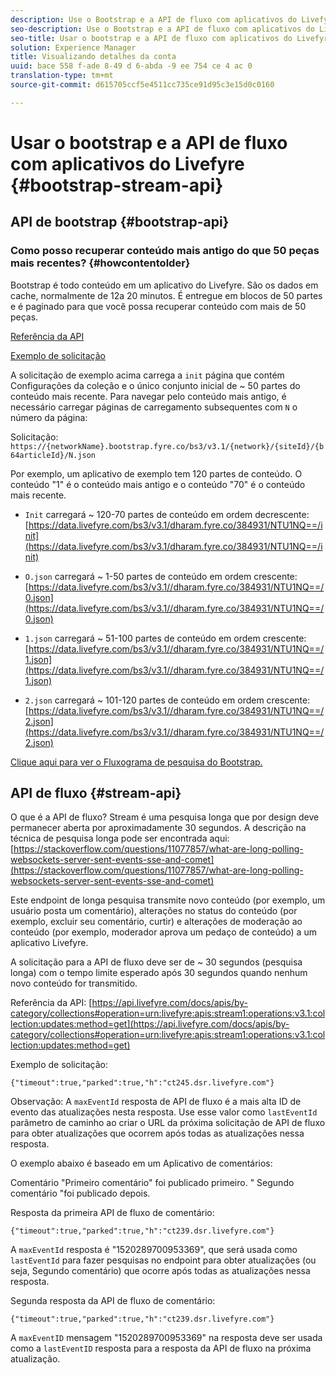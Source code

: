 ```yaml
---
description: Use o Bootstrap e a API de fluxo com aplicativos do Livefyre.
seo-description: Use o Bootstrap e a API de fluxo com aplicativos do Livefyre.
seo-title: Usar o bootstrap e a API de fluxo com aplicativos do Livefyre
solution: Experience Manager
title: Visualizando detalhes da conta
uuid: bace 558 f-ade 8-49 d 6-abda -9 ee 754 ce 4 ac 0
translation-type: tm+mt
source-git-commit: d615705ccf5e4511cc735ce91d95c3e15d0c0160

---
```



# Usar o bootstrap e a API de fluxo com aplicativos do Livefyre {#bootstrap-stream-api}

## API de bootstrap {#bootstrap-api}

### Como posso recuperar conteúdo mais antigo do que 50 peças mais recentes? {#howcontentolder}

Bootstrap é todo conteúdo em um aplicativo do Livefyre. São os dados em cache, normalmente de 12a 20 minutos. É entregue em blocos de 50 partes e é paginado para que você possa recuperar conteúdo com mais de 50 peças.

[Referência da API](https://api.livefyre.com/docs/apis/by-category/collections#operation=urn:livefyre:apis:bootstrap:operations:bs3:v3.1:network:site:article:init:method=get)

[Exemplo de solicitação](https://data.livefyre.com/bs3/v3.1/dharam.fyre.co/384931/NTU1NQ==/init)

A solicitação de exemplo acima carrega a `init` página que contém Configurações da coleção e o único conjunto inicial de ~ 50 partes do conteúdo mais recente. Para navegar pelo conteúdo mais antigo, é necessário carregar páginas de carregamento subsequentes com `N` o número da página:

Solicitação: `https://{networkName}.bootstrap.fyre.co/bs3/v3.1/{network}/{siteId}/{b64articleId}/N.json`

Por exemplo, um aplicativo de exemplo tem 120 partes de conteúdo. O conteúdo &quot;1&quot; é o conteúdo mais antigo e o conteúdo &quot;70&quot; é o conteúdo mais recente.

* `Init` carregará ~ 120-70 partes de conteúdo em ordem decrescente: [https://data.livefyre.com/bs3/v3.1/dharam.fyre.co/384931/NTU1NQ==/init](https://data.livefyre.com/bs3/v3.1/dharam.fyre.co/384931/NTU1NQ==/init)

* `O.json` carregará ~ 1-50 partes de conteúdo em ordem crescente: [https://data.livefyre.com/bs3/v3.1//dharam.fyre.co/384931/NTU1NQ==/0.json](https://data.livefyre.com/bs3/v3.1//dharam.fyre.co/384931/NTU1NQ==/0.json)

* `1.json` carregará ~ 51-100 partes de conteúdo em ordem crescente: [https://data.livefyre.com/bs3/v3.1//dharam.fyre.co/384931/NTU1NQ==/1.json](https://data.livefyre.com/bs3/v3.1//dharam.fyre.co/384931/NTU1NQ==/1.json)

* `2.json` carregará ~ 101-120 partes de conteúdo em ordem crescente:[https://data.livefyre.com/bs3/v3.1//dharam.fyre.co/384931/NTU1NQ==/2.json](https://data.livefyre.com/bs3/v3.1//dharam.fyre.co/384931/NTU1NQ==/2.json)

[Clique aqui para ver o Fluxograma de pesquisa do Bootstrap.](https://marketing-resource-help.s3.amazonaws.com/resources/help/en_US/livefyre/bootstrap-poll-flowchart.pdf)

## API de fluxo {#stream-api}

O que é a API de fluxo?
Stream é uma pesquisa longa que por design deve permanecer aberta por aproximadamente 30 segundos. A descrição na técnica de pesquisa longa pode ser encontrada aqui: [https://stackoverflow.com/questions/11077857/what-are-long-polling-websockets-server-sent-events-sse-and-comet](https://stackoverflow.com/questions/11077857/what-are-long-polling-websockets-server-sent-events-sse-and-comet)

Este endpoint de longa pesquisa transmite novo conteúdo (por exemplo, um usuário posta um comentário), alterações no status do conteúdo (por exemplo, excluir seu comentário, curtir) e alterações de moderação ao conteúdo (por exemplo, moderador aprova um pedaço de conteúdo) a um aplicativo Livefyre.

A solicitação para a API de fluxo deve ser de ~ 30 segundos (pesquisa longa) com o tempo limite esperado após 30 segundos quando nenhum novo conteúdo for transmitido.

Referência da API: [https://api.livefyre.com/docs/apis/by-category/collections#operation=urn:livefyre:apis:stream1:operations:v3.1:collection:updates:method=get](https://api.livefyre.com/docs/apis/by-category/collections#operation=urn:livefyre:apis:stream1:operations:v3.1:collection:updates:method=get)

Exemplo de solicitação:

`{"timeout":true,"parked":true,"h":"ct245.dsr.livefyre.com"}`

Observação: A `maxEventId` resposta de API de fluxo é a mais alta ID de evento das atualizações nesta resposta. Use esse valor como `lastEventId` parâmetro de caminho ao criar o URL da próxima solicitação de API de fluxo para obter atualizações que ocorrem após todas as atualizações nessa resposta.

O exemplo abaixo é baseado em um Aplicativo de comentários:

Comentário &quot;Primeiro comentário&quot; foi publicado primeiro. &quot; Segundo comentário &quot;foi publicado depois.

Resposta da primeira API de fluxo de comentário:

`{"timeout":true,"parked":true,"h":"ct239.dsr.livefyre.com"}`

A `maxEventId` resposta é &quot;1520289700953369&quot;, que será usada como `lastEventId` para fazer pesquisas no endpoint para obter atualizações (ou seja, Segundo comentário) que ocorre após todas as atualizações nessa resposta.

Segunda resposta da API de fluxo de comentário:

`{"timeout":true,"parked":true,"h":"ct239.dsr.livefyre.com"}`

A `maxEventID` mensagem &quot;1520289700953369&quot; na resposta deve ser usada como a `lastEventID` resposta para a resposta da API de fluxo na próxima atualização.